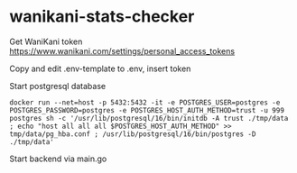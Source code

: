# wanikani-stats-checker

Get WaniKani token <https://www.wanikani.com/settings/personal_access_tokens>

Copy and edit .env-template to .env, insert token

Start postgresql database

```shell
docker run --net=host -p 5432:5432 -it -e POSTGRES_USER=postgres -e POSTGRES_PASSWORD=postgres -e POSTGRES_HOST_AUTH_METHOD=trust -u 999 postgres sh -c '/usr/lib/postgresql/16/bin/initdb -A trust ./tmp/data ; echo "host all all all $POSTGRES_HOST_AUTH_METHOD" >> tmp/data/pg_hba.conf ; /usr/lib/postgresql/16/bin/postgres -D ./tmp/data'
```

Start backend via main.go

